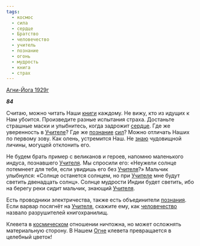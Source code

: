 ```yaml
---
tags:
  - космос
  - сила
  - сердце
  - Братство
  - человечество
  - учитель
  - познание
  - огонь
  - мудрость
  - книга
  - страх
---
```

[Агни-Йога 1929г](https://127.0.0.1:4002/agni/1929)

___84___

Считаю, можно читать Наши [книги](../../../tags/#книга) каждому. Не вижу, кто из идущих к Нам убоится. Произведите разные испытания страха. Достаньте страшные маски и улыбнитесь, когда задрожит [сердце](../../../tags/#сердце). Где же уверенность в [Учителе](../../../tags/#учитель)? Где же [познание](../../../tags/#познание) [сил](../../../tags/#сила)? Можно отличать Наших по первому зову. Как олень, устремится Наш. Не [знаю](../../../tags/#познание) чудовищной личины, могущей отклонить его.   

Не будем брать пример с великанов и героев, напомню маленького индуса, познавшего [Учителя](../../../tags/#учитель). Мы спросили его: «Неужели солнце потемнеет для тебя, если увидишь его без [Учителя](../../../tags/#учитель)?» Мальчик улыбнулся: «Солнце останется солнцем, но при [Учителе](../../../tags/#учитель) мне будут светить двенадцать солнц». Солнце мудрости Индии будет светить, ибо на берегу реки сидит мальчик, знающий [Учителя](../../../tags/#учитель).   

Есть проводники электричества, также есть объединители [познания](../../../tags/#познание). Если варвар посягнёт на [Учителя](../../../tags/#учитель), скажите ему, как [человечество](../../../tags/#человечество) назвало разрушителей книгохранилищ.   

Клевета в [космическом](../../../tags/#космос) отношении ничтожна, но может осложнять материальную сторону. В Нашем [Огне](../../../tags/#огонь) клевета превращается в целебный цветок!